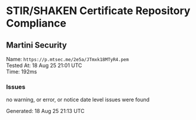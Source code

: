 # STIR/SHAKEN Certificate Repository Compliance

## Martini Security

Name: `https://p.mtsec.me/2e5a/JTmxk18MTyR4.pem`\
Tested At: 18 Aug 25 21:01 UTC\
Time: 192ms

### Issues

no warning, or error, or notice date level issues were found

Generated: 18 Aug 25 21:13 UTC